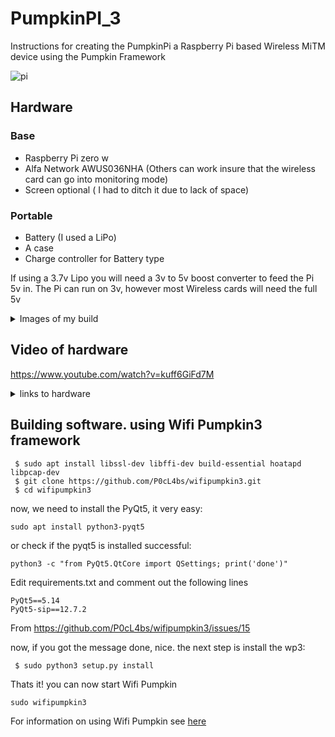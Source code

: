 # PumpkinPI_3
Instructions for creating the PumpkinPi a Raspberry Pi based Wireless MiTM device using the Pumpkin Framework


![pi](https://user-images.githubusercontent.com/60553334/128877154-ea2e4013-6b98-4673-89e9-1ab25084d7e6.jpg)

## Hardware

### Base

* Raspberry Pi zero w 
* Alfa Network AWUS036NHA (Others can work insure that the wireless card can go into monitoring mode)
* Screen optional ( I had to ditch it due to lack of space)

### Portable
* Battery (I used a LiPo)
* A case
* Charge controller for Battery type

If using a 3.7v Lipo you will need a 3v to 5v boost converter to feed the Pi 5v in. The Pi can run on 3v, however most Wireless cards will need the full 5v

<details>
  <summary>Images of my build</summary>
  
  ![20210810_140432](https://user-images.githubusercontent.com/60553334/128872558-a41210b5-33eb-4d6b-a193-0dae4d12ccc8.jpg)
![20210810_140437](https://user-images.githubusercontent.com/60553334/128872576-a500dcee-24d4-4f22-b854-0bbefd0c287f.jpg)
![20210810_140442](https://user-images.githubusercontent.com/60553334/128872584-450c2db4-f104-4743-aa10-8d562b91f8b1.jpg)

![20210810_140424](https://user-images.githubusercontent.com/60553334/128872543-77541c90-dfaf-4654-a071-6f06fb700ab0.jpg)
![20210810_140407](https://user-images.githubusercontent.com/60553334/128872525-51e6bfee-6b54-4c48-b34e-94186afef146.jpg)
![20210810_140501](https://user-images.githubusercontent.com/60553334/128872512-820a877f-e4fc-441c-b337-9fe0f3cc2a49.jpg)
</details>

## Video of hardware
https://www.youtube.com/watch?v=kuff6GiFd7M

<details>
  <summary>links to hardware</summary>
  https://shop.pimoroni.com/
 
 Pi Zero W
 https://shop.pimoroni.com/products/raspberry-pi-zero-w
 
 Pi Zero Case
 https://shop.pimoroni.com/products/pibow-zero-ver-1-3
 
 Battery 
 https://shop.pimoroni.com/products/lipo-battery-pack?variant=20429082247
 
 usb C charge contoller
 https://www.ebay.co.uk/itm/264334303561
 
 3v to 5v boost converter
 https://shop.pimoroni.com/products/adafruit-miniboost-5v-1a-tps61023
 
 Eink Screen
 https://shop.pimoroni.com/products/inky-phat?variant=12549254217811
 
</details>

## Building software. using Wifi Pumpkin3 framework 

```
 $ sudo apt install libssl-dev libffi-dev build-essential hoatapd libpcap-dev
 $ git clone https://github.com/P0cL4bs/wifipumpkin3.git
 $ cd wifipumpkin3
```
now, we need to install the PyQt5, it very easy:
```
sudo apt install python3-pyqt5
```
or check if the pyqt5 is installed successful:
```
python3 -c "from PyQt5.QtCore import QSettings; print('done')"
```
Edit requirements.txt and comment out the following lines
```
PyQt5==5.14
PyQt5-sip==12.7.2
```

From <https://github.com/P0cL4bs/wifipumpkin3/issues/15> 


now, if you got the message done, nice. the next step is install the wp3:
```
 $ sudo python3 setup.py install
```

Thats it! you can now start Wifi Pumpkin

```
sudo wifipumpkin3

```

For information on using Wifi Pumpkin see [here](https://wifipumpkin3.github.io/docs/getting-started#usage)
